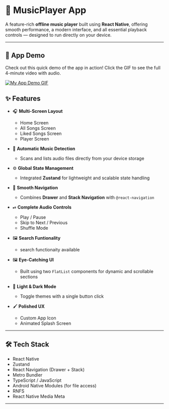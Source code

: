 # 🎵 MusicPlayer App

A feature-rich **offline music player** built using **React Native**, offering smooth performance, a modern interface, and all essential playback controls — designed to run directly on your device.

---
## 🚀 App Demo

Check out this quick demo of the app in action! Click the GIF to see the full 4-minute video with audio.

[![My App Demo GIF](assets/demo.gif)](https://youtu.be/ntR_VW1cnW0)

## ✨ Features

- 🎧 **Multi-Screen Layout**
  - Home Screen
  - All Songs Screen
  - Liked Songs Screen
  - Player Screen

- 📂 **Automatic Music Detection**
  - Scans and lists audio files directly from your device storage

- ⚙️ **Global State Management**
  - Integrated **Zustand** for lightweight and scalable state handling

- 🧭 **Smooth Navigation**
  - Combines **Drawer** and **Stack Navigation** with `@react-navigation`

- ⏯ **Complete Audio Controls**
  - Play / Pause  
  - Skip to Next / Previous  
  - Shuffle Mode

- 🖼 **Search Funtionality**
  - search functionaity available 

- 🖼 **Eye-Catching UI**
  - Built using two `FlatList` components for dynamic and scrollable sections

- 🌙 **Light & Dark Mode**
  - Toggle themes with a single button click

- 🖌 **Polished UX**
  - Custom App Icon  
  - Animated Splash Screen  

---

## 🛠 Tech Stack

- React Native
- Zustand
- React Navigation (Drawer + Stack)
- Metro Bundler
- TypeScript / JavaScript
- Android Native Modules (for file access)
- RNFS
- React Native Media Meta

---




